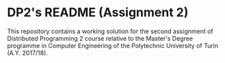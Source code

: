 # DP2's README (Assignment 2)
This repository contains a working solution for the second assignment of Distributed Programming 2 course relative to the Master's Degree programme in Computer Engineering of the Polytechnic University of Turin (A.Y. 2017/18).
